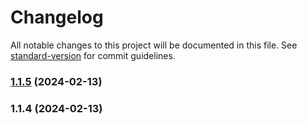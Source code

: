 # Changelog

All notable changes to this project will be documented in this file. See [standard-version](https://github.com/conventional-changelog/standard-version) for commit guidelines.

### [1.1.5](https://github.com/runmaxde/vite-plugin-singlefile-escaped/compare/v1.1.4...v1.1.5) (2024-02-13)

### 1.1.4 (2024-02-13)
